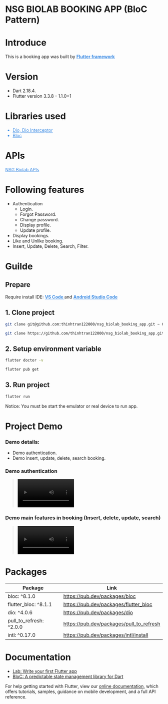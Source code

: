 <!DOCTYPE html>
<html>
<body>
<h1 style="font-weight:bold;"> NSG BIOLAB BOOKING APP (BloC Pattern)
</h1>
<h1> Introduce </h1>
<p> This is a booking app was built by 
    <span >
        <a style="color: #3f8de4; font-weight:bold;" href=https://flutter.dev> Flutter framework
        </a>
    </span> 
</p>

  <h1> Version </h1>
<ul>
  <li>
  Dart 2.18.4.
  </li>
  <li>
  Flutter version 3.3.8 - 1.1.0+1
  </li>
      
</ul>
<h1> Libraries used </h1>
<ul>
  <li style="color:#3f8de4;">
    <a style="color:#3f8de4;" href= https://pub.dev/packages/dio >Dio, Dio Interceptor
    </a>
  </li>
  <li style="color:#3f8de4;"> 
    <a style="color:#3f8de4;" href= https://bloclibrary.dev/#/ >Bloc
    </a>
  </li>
</ul>

<h1> APIs </h1>
<a style="color:#3f8de4;" href= https://nsg-bio.vinova.sg/documentation#/ >NSG Biolab APIs</a>
<p></p>

<h1> Following features </h1>

<ul>
  <li>
    <a>Authentication</a>
    <ul>
      <li>
      Login.
      </li>
       <li>
      Forgot Password.
      </li>
       <li>
      Change password.
      </li>
       <li>
      Display profile.
      </li>
       <li>
      Update profile.
      </li>
    </ul>
  </li>
    <li> 
      <a>Display bookings.
      </a>
    </li>
    <li> 
      <a>Like and Unlike booking.
      </a>
    </li>
    <li> 
        <a>Insert, Update, Delete, Search, Filter.
        </a>
    </li>
</ul>

<h1> Guilde </h1>
<h2> Prepare </h2>
<p>
 <span>Require install IDE: 
    </span> 
 <span >
        <a style="color: #3f8de4; font-weight:bold;" href=https://code.visualstudio.com> VS Code
        </a>
    </span> 
    <span>and
    </span> 
    <span >
        <a style="color: #3f8de4; font-weight:bold;" href=https://developer.android.com/studio> Android Studio Code
        </a>
    </span> 
</p>

## 1. Clone project

```sh
git clone git@github.com:thinhtran122000/nsg_biolab_booking_app.git ~ Clone with SSH
```

```sh
git clone https://github.com/thinhtran122000/nsg_biolab_booking_app.git ~ Clone with HTTPS
```

## 2. Setup environment variable

```sh
flutter doctor -v
```

```sh
flutter pub get
```

## 3. Run project

```sh
flutter run
```

<p> Notice: You must be start the emulator or real device to run app.</p>

<h1> Project Demo </h1>
<h3> Demo details: </h3>

<ul>
  <li>
  Demo authentication.
  </li>
  <li>
  Demo insert, update, delete, search booking.
  </li>
</ul>

<h3> Demo authentication </h3>

> <video src='https://user-images.githubusercontent.com/48506960/211948069-08a5f6ab-4335-4db9-bcbf-be7ac2123c70.mp4' width=180/>

<h3> Demo main features in booking (Insert, delete, update, search) </h3>

> <video src='https://user-images.githubusercontent.com/48506960/211948954-54accf1a-251a-4a85-9e97-3dbca538d748.mp4' width=180/>

<h1> Packages </h1>

| Package                 | Link                                     |
| ----------------------- | ---------------------------------------- |
| bloc: ^8.1.0            | https://pub.dev/packages/bloc            |
| flutter_bloc: ^8.1.1    | https://pub.dev/packages/flutter_bloc    |
| dio: ^4.0.6             | https://pub.dev/packages/dio             |
| pull_to_refresh: ^2.0.0 | https://pub.dev/packages/pull_to_refresh |
| intl: ^0.17.0           | https://pub.dev/packages/intl/install    |

<h1> Documentation </h1>

- [Lab: Write your first Flutter app](https://flutter.dev/docs/get-started/codelab)
- [BloC: A predictable state management library for Dart](https://bloclibrary.dev/#/k)

For help getting started with Flutter, view our
[online documentation](https://flutter.dev/docs), which offers tutorials,
samples, guidance on mobile development, and a full API reference.

</body>
</html>
